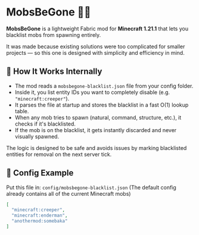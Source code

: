# MobsBeGone 🐾🚫

**MobsBeGone** is a lightweight Fabric mod for **Minecraft 1.21.1** that lets you blacklist mobs from spawning entirely.

It was made because existing solutions were too complicated for smaller projects — so this one is designed with simplicity and efficiency in mind.

## 🔧 How It Works Internally

- The mod reads a `mobsbegone-blacklist.json` file from your config folder.
- Inside it, you list entity IDs you want to completely disable (e.g. `"minecraft:creeper"`).
- It parses the file at startup and stores the blacklist in a fast O(1) lookup table.
- When any mob tries to spawn (natural, command, structure, etc.), it checks if it's blacklisted.
- If the mob is on the blacklist, it gets instantly discarded and never visually spawned.

The logic is designed to be safe and avoids issues by marking blacklisted entities for removal on the next server tick.

## 📂 Config Example

Put this file in: `config/mobsbegone-blacklist.json` (The default config already contains all of the current Minecraft mobs)

```json
[
  "minecraft:creeper",
  "minecraft:enderman",
  "anothermod:somebaka"
]